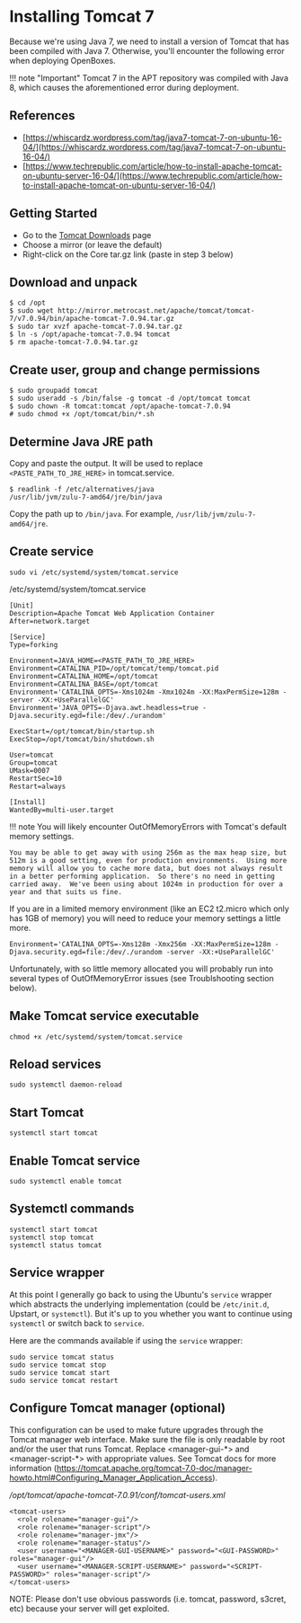 # Installing Tomcat 7
Because we're using Java 7, we need to install a version of Tomcat that has been compiled with Java 7. Otherwise, you'll
encounter the following error when deploying OpenBoxes.

!!! note "Important"
    Tomcat 7 in the APT repository was compiled with Java 8, which causes the aforementioned error during deployment.
    
## References
* [https://whiscardz.wordpress.com/tag/java7-tomcat-7-on-ubuntu-16-04/](https://whiscardz.wordpress.com/tag/java7-tomcat-7-on-ubuntu-16-04/)
* [https://www.techrepublic.com/article/how-to-install-apache-tomcat-on-ubuntu-server-16-04/](https://www.techrepublic.com/article/how-to-install-apache-tomcat-on-ubuntu-server-16-04/)


## Getting Started

* Go to the [Tomcat Downloads](https://tomcat.apache.org/download-70.cgi) page
* Choose a mirror (or leave the default)
* Right-click on the Core tar.gz link (paste in step 3 below)

## Download and unpack
```
$ cd /opt
$ sudo wget http://mirror.metrocast.net/apache/tomcat/tomcat-7/v7.0.94/bin/apache-tomcat-7.0.94.tar.gz
$ sudo tar xvzf apache-tomcat-7.0.94.tar.gz
$ ln -s /opt/apache-tomcat-7.0.94 tomcat
$ rm apache-tomcat-7.0.94.tar.gz
```

## Create user, group and change permissions
```
$ sudo groupadd tomcat
$ sudo useradd -s /bin/false -g tomcat -d /opt/tomcat tomcat 
$ sudo chown -R tomcat:tomcat /opt/apache-tomcat-7.0.94
# sudo chmod +x /opt/tomcat/bin/*.sh
```

## Determine Java JRE path
Copy and paste the output. It will be used to replace `<PASTE_PATH_TO_JRE_HERE>` in tomcat.service.
```
$ readlink -f /etc/alternatives/java
/usr/lib/jvm/zulu-7-amd64/jre/bin/java
```
Copy the path up to `/bin/java`. For example, `/usr/lib/jvm/zulu-7-amd64/jre`.

## Create service
```
sudo vi /etc/systemd/system/tomcat.service
```

/etc/systemd/system/tomcat.service
```
[Unit]
Description=Apache Tomcat Web Application Container
After=network.target

[Service]
Type=forking

Environment=JAVA_HOME=<PASTE_PATH_TO_JRE_HERE>
Environment=CATALINA_PID=/opt/tomcat/temp/tomcat.pid
Environment=CATALINA_HOME=/opt/tomcat
Environment=CATALINA_BASE=/opt/tomcat
Environment='CATALINA_OPTS=-Xms1024m -Xmx1024m -XX:MaxPermSize=128m -server -XX:+UseParallelGC'
Environment='JAVA_OPTS=-Djava.awt.headless=true -Djava.security.egd=file:/dev/./urandom'

ExecStart=/opt/tomcat/bin/startup.sh
ExecStop=/opt/tomcat/bin/shutdown.sh

User=tomcat
Group=tomcat
UMask=0007
RestartSec=10
Restart=always

[Install]
WantedBy=multi-user.target
```

!!! note
    You will likely encounter OutOfMemoryErrors with Tomcat's default memory settings.  
    
    You may be able to get away with using 256m as the max heap size, but 512m is a good setting, even for production environments.  Using more memory will allow you to cache more data, but does not always result in a better performing application.  So there's no need in getting carried away.  We've been using about 1024m in production for over a year and that suits us fine.    

If you are in a limited memory environment (like an EC2 t2.micro which only has 1GB of memory) you will need to reduce 
your memory settings a little more. 
```
Environment='CATALINA_OPTS=-Xms128m -Xmx256m -XX:MaxPermSize=128m -Djava.security.egd=file:/dev/./urandom -server -XX:+UseParallelGC'
```

Unfortunately, with so little memory allocated you will probably run into several types of OutOfMemoryError issues 
(see Troublshooting section below).

## Make Tomcat service executable
```
chmod +x /etc/systemd/system/tomcat.service
```
## Reload services
```
sudo systemctl daemon-reload
```

## Start Tomcat
```
systemctl start tomcat
```

## Enable Tomcat service
```
sudo systemctl enable tomcat
```

## Systemctl commands
```
systemctl start tomcat
systemctl stop tomcat
systemctl status tomcat
```

## Service wrapper
At this point I generally go back to using the Ubuntu's `service` wrapper which abstracts the underlying implementation 
(could be `/etc/init.d`, Upstart, or `systemctl`). But it's up to you whether you want to continue using `systemctl` 
or switch back to `service`.

Here are the commands available if using the `service` wrapper:
```
sudo service tomcat status
sudo service tomcat stop
sudo service tomcat start
sudo service tomcat restart
```

## Configure Tomcat manager **(optional)**
This configuration can be used to make future upgrades through the Tomcat manager web interface. Make sure the file is 
only readable by root and/or the user that runs Tomcat. Replace <manager-gui-\*> and <manager-script-\*> with 
appropriate values. See Tomcat docs for more information 
(https://tomcat.apache.org/tomcat-7.0-doc/manager-howto.html#Configuring_Manager_Application_Access).

*/opt/tomcat/apache-tomcat-7.0.91/conf/tomcat-users.xml*
```
<tomcat-users>
  <role rolename="manager-gui"/>
  <role rolename="manager-script"/>
  <role rolename="manager-jmx"/>
  <role rolename="manager-status"/>
  <user username="<MANAGER-GUI-USERNAME>" password="<GUI-PASSWORD>" roles="manager-gui"/>
  <user username="<MANAGER-SCRIPT-USERNAME>" password="<SCRIPT-PASSWORD>" roles="manager-script"/>
</tomcat-users>
```
NOTE: Please don't use obvious passwords (i.e. tomcat, password, s3cret, etc) because your server will get exploited. 

